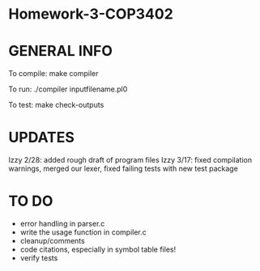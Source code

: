 # Homework-3-COP3402

GENERAL INFO
======================================
To compile: 
  make compiler
  
To run: 
  ./compiler inputfilename.pl0
  
To test: 
  make check-outputs

UPDATES
======================================
Izzy 2/28: added rough draft of program files
Izzy 3/17: fixed compilation warnings, merged our lexer, fixed failing tests with new test package  


TO DO
======================================
- error handling in parser.c 
- write the usage function in compiler.c
- cleanup/comments 
- code citations, especially in symbol table files!
- verify tests 
